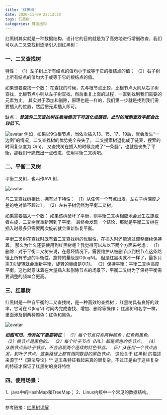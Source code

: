 ```yaml
---
title: '红黑树'
date: 2020-11-09 22:13:53
tags: 红黑树
categories: 算法结构
---
```


红黑树其实就是一种数据结构，设计它的目的就是为了高效地进行增删改查，我们可以从二叉查找树逐渐引入到红黑树：

### 一、二叉查找树

特性：
（1）左子树上所有结点的值均小于或等于它的根结点的值；
（2）右子树上所有结点的值均大于或等于它的根结点的值。

<!--more-->

如果想要查找一个数：
在查找的时候，先与根节点比较，比根节点大则从右子树查找，比根节点小则从左子树查找，然后重复上面的过程，一直到找到我们需要的元素为止。
其实对于添加和删除，原理也是一样的，我们第一步就是找到我们需要插入的位置，然后把元素插入即可。

缺点：
**_普通的二叉查找树在极端情况下可退化成链表，此时的增删查效率都会比较低下。_**

![avatar](/picture/Binary_search_tree_2.png)
例如，如果以9位根节点，当依次插入13、15、17、19后，就会发生“一边倒”的情况，二叉查找树的优势完全丧失了。
二叉搜索树退化成了链表，搜索的时间复杂度为 O(n)。
叉查找树在插入的时候变成了“一条腿”，也就是丧失了平衡，那我们干脆做出一点改进，使用平衡二叉树吧。

### 二、平衡二叉树
平衡二叉树，也叫作AVL树，

![avatar](/picture/Balanced_binary_tree.png)

与二叉查找树相比，拥有以下特性：
（1）从任何一个节点出发，左右子树深度之差的绝对值不超过1；
（2）左右子树仍然为平衡二叉树。

如果需要插入一个数：
如果该树破坏了平衡，则平衡二叉树相应地会发生左旋或者右旋，二叉树就重新回到了平衡。
最终会发现一个结论，那就是平衡二叉树在插入时最多只需要两次旋转就会重新恢复平衡。

平衡二叉树在查找时既有着二叉查找树的优越性，在插入时还能通过调整继续保持着。
那么为什么还要使用到红黑树呢？我觉得可以从以下两个方面来考虑：
（1）删除：对于平衡二叉树来说，在最坏情况下，需要维护从被删节点到根节点这条路径上所有节点的平衡性，旋转的量级是O(logN)。
但是红黑树就不一样了，最多只需3次旋转就会重新平衡，旋转的量级是O(1)。
（2）保持平衡：平衡二叉树高度平衡，这也就意味着在大量插入和删除节点的场景下，平衡二叉树为了保持平衡需要调整的频率会更高。

### 三、红黑树
红黑树是一种自平衡的二叉查找树，是一种高效的查找树；
红黑树具有良好的效率，它可在 O(logN) 时间内完成查找、增加、删除等操作；
红黑树和名字一样，里面涉及到两种颜色：红色和黑色。

![avatar](/picture/red_black_tree.png)

_**如图可知，他有如下重要特征：**
（1）每个节点只有两种颜色：红色和黑色。
（2）根节点是黑色的。
（3）每个叶子节点（NIL）都是黑色的空节点。
（4）从根节点到叶子节点，不会出现两个连续的红色节点。
（5）从任何一个节点出发，到叶子节点，这条路径上都有相同数目的黑色节点。_
这段关于 红黑树 的描述来源于**《算法导论》**
这五条特征看起来真的很复杂，不过正是由于这些复杂的特征才保证了红黑树的良好特性


### 四、使用场景：
1、java中的HashMap和TreeMap；
2、Linux内核中一个常见的数据结构。


******
参考链接：[红黑树详解](https://www.zhihu.com/question/312327402/answer/1560653215)  